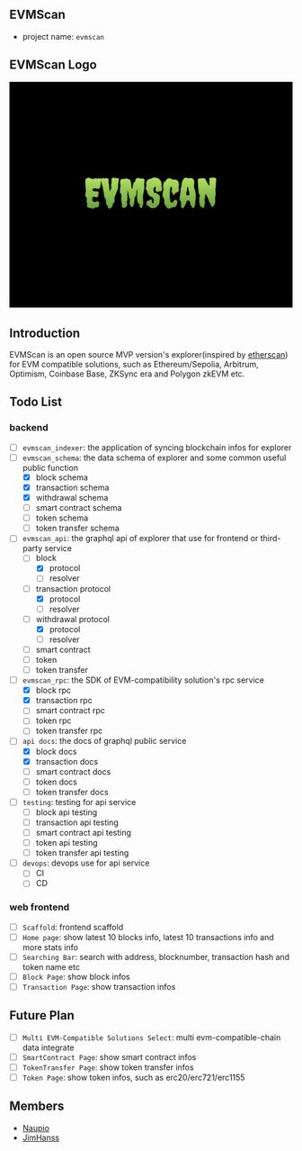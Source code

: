 ## EVMScan

- project name: `evmscan`

## EVMScan Logo
![logo](./docs/evmscan.png)

## Introduction

EVMScan is an open source MVP version's explorer(inspired by [etherscan](https://etherscan.io/)) for EVM compatible solutions, such as Ethereum/Sepolia, Arbitrum, Optimism, Coinbase Base, ZKSync era and Polygon zkEVM etc.

## Todo List
### backend
- [ ] `evmscan_indexer`: the application of syncing blockchain infos for explorer
- [ ] `evmscan_schema`: the data schema of explorer and some common useful public function  
  - [x] block schema
  - [x] transaction schema
  - [x] withdrawal schema
  - [ ] smart contract schema
  - [ ] token schema
  - [ ] token transfer schema
- [ ] `evmscan_api`: the graphql api of explorer that use for frontend or third-party service
  - [ ] block
    - [x] protocol
    - [ ] resolver
  - [ ] transaction protocol
    - [x] protocol
    - [ ] resolver
  - [ ] withdrawal protocol
    - [x] protocol
    - [ ] resolver
  - [ ] smart contract
  - [ ] token
  - [ ] token transfer

- [ ] `evmscan_rpc`: the SDK of EVM-compatibility solution's rpc service
  - [x] block rpc
  - [x] transaction rpc
  - [ ] smart contract rpc
  - [ ] token rpc
  - [ ] token transfer rpc
- [ ] `api docs`: the docs of graphql public service
  - [x] block docs
  - [x] transaction docs
  - [ ] smart contract docs
  - [ ] token docs
  - [ ] token transfer docs
- [ ] `testing`: testing for api service
  - [ ] block api testing
  - [ ] transaction api testing
  - [ ] smart contract api testing
  - [ ] token api testing
  - [ ] token transfer api testing
- [ ] `devops`: devops use for api service
  - [ ] CI
  - [ ] CD

### web frontend
- [ ] `Scaffold`: frontend scaffold
- [ ] `Home page`: show latest 10 blocks info, latest 10 transactions info and more stats info
- [ ] `Searching Bar`: search with address, blocknumber, transaction hash and token name etc
- [ ] `Block Page`: show block infos
- [ ] `Transaction Page`: show transaction infos

## Future Plan
- [ ] `Multi EVM-Compatible Solutions Select`: multi evm-compatible-chain data integrate
- [ ] `SmartContract Page`: show smart contract infos
- [ ] `TokenTransfer Page`: show token transfer infos
- [ ] `Token Page`: show token infos, such as erc20/erc721/erc1155

## Members
- [Naupio](https://github.com/naupio)
- [JimHanss](https://github.com/JimHanss)